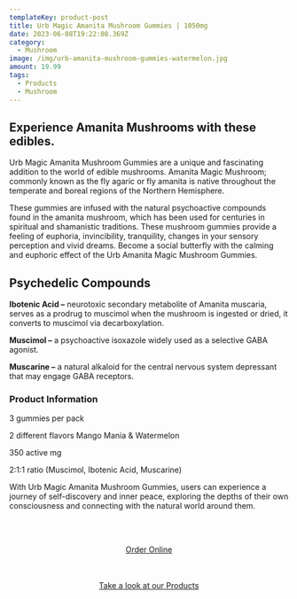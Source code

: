 ```yaml
---
templateKey: product-post
title: Urb Magic Amanita Mushroom Gummies | 1050mg
date: 2023-06-08T19:22:08.369Z
category:
  - Mushroom
image: /img/urb-amanita-mushroom-gummies-watermelon.jpg
amount: 19.99
tags:
  - Products
  - Mushroom
---
```

## Experience Amanita Mushrooms with these edibles.

Urb Magic Amanita Mushroom Gummies are a unique and fascinating addition to the world of edible mushrooms.  Amanita Magic Mushroom; commonly known as the fly agaric or fly amanita is native throughout the temperate and boreal regions of the Northern Hemisphere.

These gummies are infused with the natural psychoactive compounds found in the amanita mushroom, which has been used for centuries in spiritual and shamanistic traditions.  These mushroom gummies provide a feeling of euphoria, invincibility, tranquility, changes in your sensory perception and vivid dreams. Become a social butterfly with the calming and euphoric effect of the Urb Amanita Magic Mushroom Gummies.

## Psychedelic Compounds

**Ibotenic Acid –** neurotoxic secondary metabolite of Amanita muscaria, serves as a prodrug to muscimol when the mushroom is ingested or dried, it converts to muscimol via decarboxylation.

**Muscimol –** a psychoactive isoxazole widely used as a selective GABA agonist.

**Muscarine –** a natural alkaloid for the central nervous system depressant that may engage GABA receptors.

### Product Information

3 gummies per pack

2 different flavors Mango Mania & Watermelon

350 active mg

2:1:1 ratio (Muscimol, Ibotenic Acid, Muscarine)

With Urb Magic Amanita Mushroom Gummies, users can experience a journey of self-discovery and inner peace, exploring the depths of their own consciousness and connecting with the natural world around them.

<br><br>

<Center><a class="link-view-more-products" target="_blank" href="https://capitalcbd.shop/product/urb-magic-amanita-mushroom-gummies-1050mg/">Order Online</a></

<br><br><br>

<Center><a class="link-view-more-products" target="_blank" href="https://capitalamericanshaman.com/products">Take a look at our Products</a></Center>

<br><br>